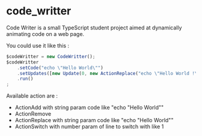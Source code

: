 # code_writter

Code Writer is a small TypeScript student project aimed at dynamically animating code on a web page.

You could use it like this :

```ts
$codeWritter = new CodeWritter();
$codeWritter
    .setCode("echo \"Hello World\"")
    .setUpdates([new Update(0, new ActionReplace("echo \"Hello World !\""))])
    .run()
;
```

Available action are :
- ActionAdd with string param code like "echo \"Hello World\""
- ActionRemove
- ActionReplace with string param code like "echo \"Hello World\""
- ActionSwitch with number param of line to switch with like 1
